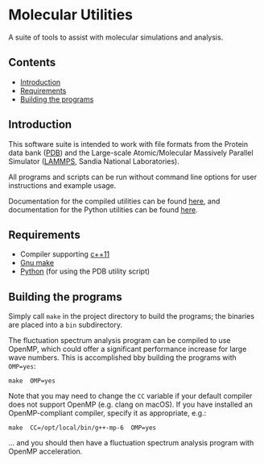 # Molecular Utilities

A suite of tools to assist with molecular simulations and analysis.

## Contents

* [Introduction](#Introduction)
* [Requirements](#Requirements)
* [Building the programs](#Building)

## <a name="Introduction"></a> Introduction

This software suite is intended to work with file formats from the Protein data bank ([PDB](https://www.rcsb.org/)) and the Large-scale Atomic/Molecular Massively Parallel Simulator ([LAMMPS](http://lammps.sandia.gov/), Sandia National Laboratories).

All programs and scripts can be run without command line options for user instructions and example usage.

Documentation for the compiled utilities can be found [here](https://github.com/JohnGrime/MolecularUtilities/tree/master/Programs), and documentation for the Python utilities can be found [here](https://github.com/JohnGrime/MolecularUtilities/tree/master/Scripts).

## <a name="Requirements"></a> Requirements

* Compiler supporting [c++11](https://en.wikipedia.org/wiki/C%2B%2B11)
* [Gnu make](https://www.gnu.org/software/make/)
* [Python](https://www.python.org/) (for using the PDB utility script)

## <a name="Building"></a> Building the programs

Simply call `make` in the project directory to build the programs; the binaries are placed into a `bin` subdirectory.

The fluctuation spectrum analysis program can be compiled to use OpenMP, which could offer a significant performance increase for large wave numbers. This is accomplished bby building the programs with `OMP=yes`:

`make  OMP=yes`

Note that you may need to change the `CC` variable if your default compiler does not support OpenMP (e.g. clang on macOS). If you have installed an OpenMP-compliant compiler, specify it as appropriate, e.g.:

`make  CC=/opt/local/bin/g++-mp-6  OMP=yes`

... and you should then have a fluctuation spectrum analysis program with OpenMP acceleration.
